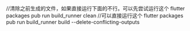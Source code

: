 
//清除之前生成的文件，如果直接运行下面的不行。可以先尝试运行这个
flutter packages pub run build_runner clean
//可以直接运行这个
flutter packages pub run build_runner build --delete-conflicting-outputs
